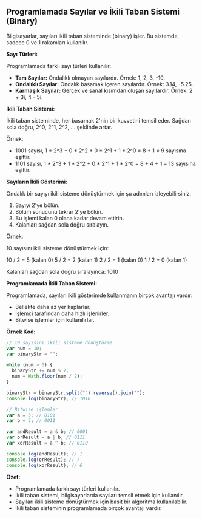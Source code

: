 ## Programlamada Sayılar ve İkili Taban Sistemi (Binary)

Bilgisayarlar, sayıları ikili taban sisteminde (binary) işler. Bu sistemde, sadece 0 ve 1 rakamları kullanılır.

**Sayı Türleri:**

Programlamada farklı sayı türleri kullanılır:

* **Tam Sayılar:** Ondalıklı olmayan sayılardır. Örnek: 1, 2, 3, -10.
* **Ondalıklı Sayılar:** Ondalık basamak içeren sayılardır. Örnek: 3.14, -5.25.
* **Karmaşık Sayılar:** Gerçek ve sanal kısımdan oluşan sayılardır. Örnek: 2 + 3i, 4 - 5i.

**İkili Taban Sistemi:**

İkili taban sisteminde, her basamak 2'nin bir kuvvetini temsil eder. Sağdan sola doğru, 2^0, 2^1, 2^2, ... şeklinde artar.

Örnek:

* 1001 sayısı, 1 * 2^3 + 0 * 2^2 + 0 * 2^1 + 1 * 2^0 = 8 + 1 = 9 sayısına eşittir.
* 1101 sayısı, 1 * 2^3 + 1 * 2^2 + 0 * 2^1 + 1 * 2^0 = 8 + 4 + 1 = 13 sayısına eşittir.

**Sayıların İkili Gösterimi:**

Ondalık bir sayıyı ikili sisteme dönüştürmek için şu adımları izleyebilirsiniz:

1. Sayıyı 2'ye bölün.
2. Bölüm sonucunu tekrar 2'ye bölün.
3. Bu işlemi kalan 0 olana kadar devam ettirin.
4. Kalanları sağdan sola doğru sıralayın.

Örnek:

10 sayısını ikili sisteme dönüştürmek için:

10 / 2 = 5 (kalan 0)
5 / 2 = 2 (kalan 1)
2 / 2 = 1 (kalan 0)
1 / 2 = 0 (kalan 1)

Kalanları sağdan sola doğru sıralayınca: 1010

**Programlamada İkili Taban Sistemi:**

Programlamada, sayıları ikili gösterimde kullanmanın birçok avantajı vardır:

* Bellekte daha az yer kaplarlar.
* İşlemci tarafından daha hızlı işlenirler.
* Bitwise işlemler için kullanılırlar.

**Örnek Kod:**

```javascript
// 10 sayısını ikili sisteme dönüştürme
var num = 10;
var binaryStr = "";

while (num > 0) {
  binaryStr += num % 2;
  num = Math.floor(num / 2);
}

binaryStr = binaryStr.split("").reverse().join("");
console.log(binaryStr); // 1010

// Bitwise işlemler
var a = 5; // 0101
var b = 3; // 0011

var andResult = a & b; // 0001
var orResult = a | b; // 0111
var xorResult = a ^ b; // 0110

console.log(andResult); // 1
console.log(orResult); // 7
console.log(xorResult); // 6
```

**Özet:**

* Programlamada farklı sayı türleri kullanılır.
* İkili taban sistemi, bilgisayarlarda sayıları temsil etmek için kullanılır.
* Sayıları ikili sisteme dönüştürmek için basit bir algoritma kullanılabilir.
* İkili taban sisteminin programlamada birçok avantajı vardır.
